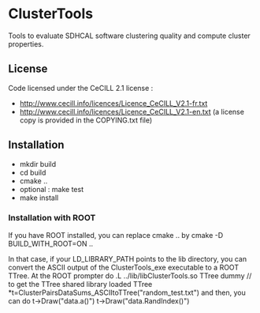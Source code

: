 # ClusterTools
Tools to evaluate SDHCAL software clustering quality and compute cluster properties.


## License
Code licensed under the CeCILL 2.1 license :
- http://www.cecill.info/licences/Licence_CeCILL_V2.1-fr.txt
- http://www.cecill.info/licences/Licence_CeCILL_V2.1-en.txt (a license copy is provided in the COPYING.txt file)

## Installation

- mkdir build
- cd build 
- cmake ..
- optional : make test 
- make install

### Installation with ROOT
If you have ROOT installed, you can replace
    cmake ..
by
    cmake -D BUILD_WITH_ROOT=ON ..

In that case, if your LD_LIBRARY_PATH points to the lib directory,
you can convert the ASCII output of the ClusterTools_exe executable to a ROOT TTree.
At the ROOT prompter do
    .L ../lib/libClusterTools.so
    TTree dummy // to get the TTree shared library loaded
    TTree *t=ClusterPairsDataSums_ASCIItoTTree("random_test.txt")
and then, you can do
    t->Draw("data.a()")
    t->Draw("data.RandIndex()")


